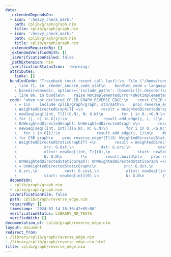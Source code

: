 ```yaml
---
data:
  _extendedDependsOn:
  - icon: ':heavy_check_mark:'
    path: cplib/graph/graph.nim
    title: cplib/graph/graph.nim
  - icon: ':heavy_check_mark:'
    path: cplib/graph/graph.nim
    title: cplib/graph/graph.nim
  _extendedRequiredBy: []
  _extendedVerifiedWith: []
  _isVerificationFailed: false
  _pathExtension: nim
  _verificationStatusIcon: ':warning:'
  attributes:
    links: []
  bundledCode: "Traceback (most recent call last):\n  File \"/home/runner/.local/lib/python3.10/site-packages/onlinejudge_verify/documentation/build.py\"\
    , line 71, in _render_source_code_stat\n    bundled_code = language.bundle(stat.path,\
    \ basedir=basedir, options={'include_paths': [basedir]}).decode()\n  File \"/home/runner/.local/lib/python3.10/site-packages/onlinejudge_verify/languages/nim.py\"\
    , line 86, in bundle\n    raise NotImplementedError\nNotImplementedError\n"
  code: "when not declared CPLIB_GRAPH_REVERSE_EDGE:\n    const CPLIB_GRAPH_REVERSE_EDGE*\
    \ = 1\n    include cplib/graph/graph, std/math\n    proc reverse_edge*[T](G: WeightedDirectedGraph[T]):\
    \ WeightedDirectedGraph[T] =\n        result = WeightedDirectedGraph[T](edges:\
    \ newSeq[seq[(int, T)]](G.N), N: G.N)\n        for i in 0..<G.N:\n           \
    \ for (j, c) in G[i]:\n                result.add_edge(j, i, c)\n    proc reverse_edge*(G:\
    \ UnWeightedDirectedGraph): UnWeightedDirectedGraph =\n        result = UnWeightedDirectedGraph(edges:\
    \ newSeq[seq[(int, int)]](G.N), N: G.N)\n        for i in 0..<G.N:\n         \
    \   for j in G[i]:\n                result.add_edge(j, i)\n\n    #FIXME: optimize\
    \ for CSR graph\n    proc reverse_edge*[T](G: WeightedDirectedStaticGraph[T]):\
    \ WeightedDirectedStaticGraph[T] =\n        result = WeightedDirectedStaticGraph[T](\n\
    \            src: G.dst,\n            dst: G.src,\n            cost: G.cost,\n\
    \            elist: newSeq[(int, T)](0),\n            start: newSeq[int](0),\n\
    \            N: G.N\n        )\n        result.build\n\n    proc reverse_edge*(G:\
    \ UnWeightedDirectedStaticGraph): UnWeightedDirectedStaticGraph =\n        result\
    \ = UnWeightedDirectedStaticGraph(\n            src: G.dst,\n            dst:\
    \ G.src,\n            cost: G.cost,\n            elist: newSeq[(int, int)](0),\n\
    \            start: newSeq[int](0),\n            N: G.N\n        )\n        result.build\n"
  dependsOn:
  - cplib/graph/graph.nim
  - cplib/graph/graph.nim
  isVerificationFile: false
  path: cplib/graph/reverse_edge.nim
  requiredBy: []
  timestamp: '2024-02-14 18:36:42+09:00'
  verificationStatus: LIBRARY_NO_TESTS
  verifiedWith: []
documentation_of: cplib/graph/reverse_edge.nim
layout: document
redirect_from:
- /library/cplib/graph/reverse_edge.nim
- /library/cplib/graph/reverse_edge.nim.html
title: cplib/graph/reverse_edge.nim
---
```

